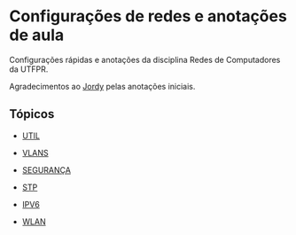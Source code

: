 # Configurações de redes e anotações de aula

Configurações rápidas e anotações da disciplina Redes de Computadores da UTFPR. 

Agradecimentos ao [Jordy](https://github.com/jordyantunes/) pelas anotações iniciais.

## Tópicos

* [UTIL](https://github.com/yudi-matsuzake/configuracoes-de-rede/blob/master/util.md)

* [VLANS](https://github.com/yudi-matsuzake/configuracoes-de-rede/blob/master/vlan.md)

* [SEGURANÇA](https://github.com/yudi-matsuzake/configuracoes-de-rede/blob/master/seguranca.md)

* [STP](https://github.com/yudi-matsuzake/configuracoes-de-rede/blob/master/stp.md)

* [IPV6](https://github.com/yudi-matsuzake/configuracoes-de-rede/blob/master/ipv6.md)

* [WLAN](https://github.com/yudi-matsuzake/configuracoes-de-rede/blob/master/wlan.md)
